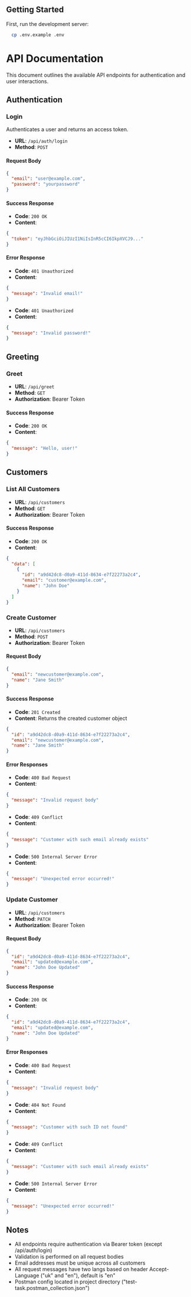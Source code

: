 ## Getting Started

First, run the development server:

```bash
  cp .env.example .env
```

# API Documentation

This document outlines the available API endpoints for authentication and user interactions.

## Authentication

### Login

Authenticates a user and returns an access token.

- **URL**: `/api/auth/login`
- **Method**: `POST`

#### Request Body

```json
{
  "email": "user@example.com",
  "password": "yourpassword"
}
```

#### Success Response

- **Code**: `200 OK`
- **Content**:

```json
{
  "token": "eyJhbGciOiJIUzI1NiIsInR5cCI6IkpXVCJ9..."
}
```

#### Error Response

- **Code**: `401 Unauthorized`
- **Content**:

```json
{
  "message": "Invalid email!"
}
```

- **Code**: `401 Unauthorized`
- **Content**:

```json
{
  "message": "Invalid password!"
}
```

## Greeting

### Greet

- **URL**: `/api/greet`
- **Method**: `GET`
- **Authorization**: Bearer Token

#### Success Response

- **Code**: `200 OK`
- **Content**:

```json
{
  "message": "Hello, user!"
}
```

## Customers

### List All Customers

- **URL**: `/api/customers`
- **Method**: `GET`
- **Authorization**: Bearer Token

#### Success Response

- **Code**: `200 OK`
- **Content**:

```json
{
  "data": [
    {
      "id": "a9d42dc8-d0a9-411d-8634-e7f22273a2c4",
      "email": "customer@example.com",
      "name": "John Doe"
    }
  ]
}
```

### Create Customer

- **URL**: `/api/customers`
- **Method**: `POST`
- **Authorization**: Bearer Token

#### Request Body

```json
{
  "email": "newcustomer@example.com",
  "name": "Jane Smith"
}
```

#### Success Response

- **Code**: `201 Created`
- **Content**: Returns the created customer object

```json
{
  "id": "a9d42dc8-d0a9-411d-8634-e7f22273a2c4",
  "email": "newcustomer@example.com",
  "name": "Jane Smith"
}
```

#### Error Responses

- **Code**: `400 Bad Request`
- **Content**:

```json
{
  "message": "Invalid request body"
}
```

- **Code**: `409 Conflict`
- **Content**:

```json
{
  "message": "Customer with such email already exists"
}
```

- **Code**: `500 Internal Server Error`
- **Content**:

```json
{
  "message": "Unexpected error occurred!"
}
```

### Update Customer

- **URL**: `/api/customers`
- **Method**: `PATCH`
- **Authorization**: Bearer Token

#### Request Body

```json
{
  "id": "a9d42dc8-d0a9-411d-8634-e7f22273a2c4",
  "email": "updated@example.com",
  "name": "John Doe Updated"
}
```

#### Success Response

- **Code**: `200 OK`
- **Content**:

```json
{
  "id": "a9d42dc8-d0a9-411d-8634-e7f22273a2c4",
  "email": "updated@example.com",
  "name": "John Doe Updated"
}
```

#### Error Responses

- **Code**: `400 Bad Request`
- **Content**:

```json
{
  "message": "Invalid request body"
}
```

- **Code**: `404 Not Found`
- **Content**:

```json
{
  "message": "Customer with such ID not found"
}
```

- **Code**: `409 Conflict`
- **Content**:

```json
{
  "message": "Customer with such email already exists"
}
```

- **Code**: `500 Internal Server Error`
- **Content**:

```json
{
  "message": "Unexpected error occurred!"
}
```

## Notes

- All endpoints require authentication via Bearer token (except /api/auth/login)
- Validation is performed on all request bodies
- Email addresses must be unique across all customers
- All request messages have two langs based on header Accept-Language ("uk" and "en"), default is "en"
- Postman config located in project directory ("test-task.postman_collection.json")